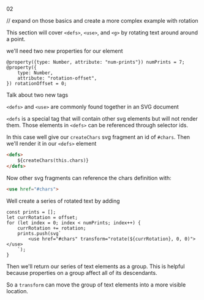 02

// expand on those basics and create a more complex example with rotation

This section will cover `<defs>`, `<use>`, and `<g>` by rotating text
around around a point.

we'll need two new properties for our element

```TS
@property({type: Number, attribute: "num-prints"}) numPrints = 7;
@property({
    type: Number,
    attribute: "rotation-offset",
}) rotationOffset = 0;
```

Talk about two new tags

`<defs>` and `<use>` are commonly found together in an SVG document

`<defs` is a special tag that will contain other svg elements but will not
render them. Those elements in `<defs>` can be referenced through
selector ids.

In this case well give our `createChars` svg fragment an id of `#chars`.
Then we'll render it in our `<defs>` element

```HTML
<defs>
    ${createChars(this.chars)}
</defs>
```

Now other svg fragments can reference the chars definition with:

```HTML
<use href="#chars">
```

Well create a series of rotated text by adding

```TS
const prints = [];
let currRotation = offset;
for (let index = 0; index < numPrints; index++) {
    currRotation += rotation;
    prints.push(svg`
        <use href="#chars" transform="rotate(${currRotation}, 0, 0)"></use>
    `);
}
```

Then we'll return our series of text elements as a group. This is helpful
because properties on a group affect all of its descendants.

So a `transform` can move the group of text elements into a more visible
location.

